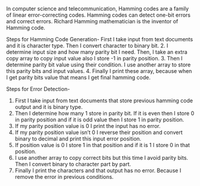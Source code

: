 In computer science and telecommunication, Hamming codes are a family of linear error-correcting codes. Hamming codes can detect one-bit errors and correct errors. Richard Hamming mathematician is the inventor of Hamming code.

Steps for Hamming Code Generation-
First I take input from text documents and it is character type. Then I convert character to binary bit.
2. I determine input size and how many parity bit I need. Then, I take an extra copy array to copy input value also I store -1 in parity position.
3. Then I determine parity bit value using their condition. I use another array to store this parity bits and input values.
4. Finally I print these array, because when I get parity bits value that means I get final hamming code.

Steps for Error Detection-
1. First I take input from text documents that store previous hamming code output and it is binary type.
2. Then I determine how many 1 store in parity bit. If it is even then I store 0 in parity position and if it is odd value then I store 1 in parity position.
3. If my parity position value is 0 I print the input has no error.
4. If my parity position value isn’t 0 I reverse their position and convert binary to decimal and print this input error position.
5. If position value is 0 I store 1 in that position and if it is 1 I store 0 in that position.
6. I use another array to copy correct bits but this time I avoid parity bits. Then I convert binary to character part by part.
7. Finally I print the characters and that output has no error. Because I remove the error in previous conditions.

